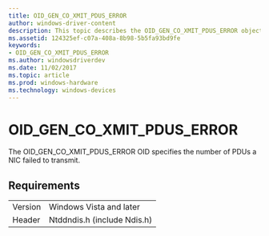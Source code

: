 ```yaml
---
title: OID_GEN_CO_XMIT_PDUS_ERROR
author: windows-driver-content
description: This topic describes the OID_GEN_CO_XMIT_PDUS_ERROR object identifier (OID).
ms.assetid: 124325ef-c07a-408a-8b98-5b5fa93bd9fe
keywords:
- OID_GEN_CO_XMIT_PDUS_ERROR
ms.author: windowsdriverdev
ms.date: 11/02/2017
ms.topic: article
ms.prod: windows-hardware
ms.technology: windows-devices
---
```


# OID_GEN_CO_XMIT_PDUS_ERROR

The OID_GEN_CO_XMIT_PDUS_ERROR OID specifies the number of PDUs a NIC failed to transmit.

## Requirements

| | |
| --- | --- |
| Version | Windows Vista and later |
| Header | Ntddndis.h (include Ndis.h) |

